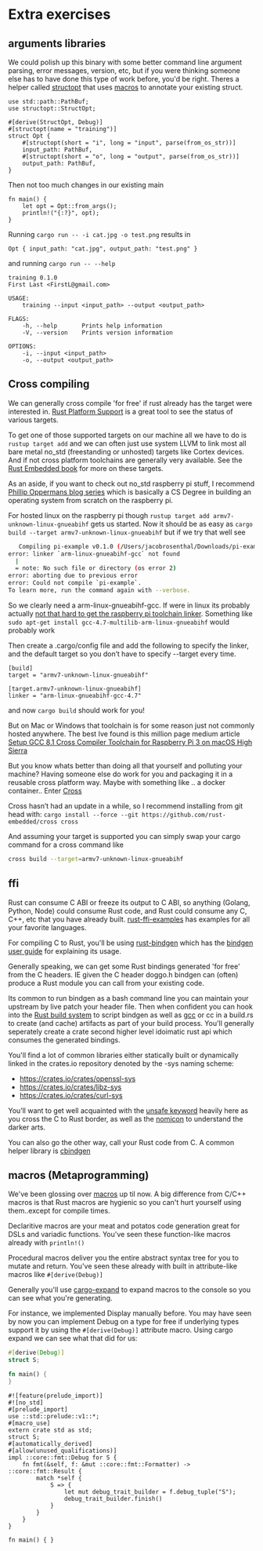 # Extra exercises

## arguments libraries
We could polish up this binary with some better command line argument parsing, error messages, version, etc, but if you were thinking someone else has to have done this type of work before, you'd be right. Theres a helper called [structopt](https://crates.io/crates/structopt) that uses [macros](https://doc.rust-lang.org/stable/book/ch19-06-macros.html) to annotate your existing struct. 
```rust,ignore,no_run
use std::path::PathBuf;
use structopt::StructOpt;

#[derive(StructOpt, Debug)]
#[structopt(name = "training")]
struct Opt {
    #[structopt(short = "i", long = "input", parse(from_os_str))]
    input_path: PathBuf,
    #[structopt(short = "o", long = "output", parse(from_os_str))]
    output_path: PathBuf,
}
```
Then not too much changes in our existing main
```rust,ignore,no_run
fn main() {
    let opt = Opt::from_args();
    println!("{:?}", opt);
}
```
Running `cargo run -- -i cat.jpg -o test.png` results in
```text
Opt { input_path: "cat.jpg", output_path: "test.png" }
```
and running `cargo run -- --help`
```text
training 0.1.0
First Last <FirstL@gmail.com>

USAGE:
    training --input <input_path> --output <output_path>

FLAGS:
    -h, --help       Prints help information
    -V, --version    Prints version information

OPTIONS:
    -i, --input <input_path>      
    -o, --output <output_path>    
```

## Cross compiling
We can generally cross compile 'for free' if rust already has the target were interested in. [Rust Platform Support](https://forge.rust-lang.org/platform-support.html) is a great tool to see the status of various targets.

To get one of those supported targets on our machine all we have to do is `rustup target add` and we can often just use system LLVM to link most all bare metal no_std (freestanding or unhosted) targets like Cortex devices. And if not cross platform toolchains are generally very available. See the [Rust Embedded book](https://rust-embedded.github.io/book/intro/install/macos.html) for more on these targets.

As an aside, if you want to check out no_std raspberry pi stuff, I recommend [Phillip Oppermans blog series](http://os.phil-opp.com) which is basically a CS Degree in building an operating system from scratch on the raspberry pi.

For hosted linux on the raspberry pi though `rustup target add armv7-unknown-linux-gnueabihf` gets us started. Now it should be as easy as `cargo build --target armv7-unknown-linux-gnueabihf` but if we try that well see
```bash
   Compiling pi-example v0.1.0 (/Users/jacobrosenthal/Downloads/pi-example)
error: linker `arm-linux-gnueabihf-gcc` not found
  |
  = note: No such file or directory (os error 2)
error: aborting due to previous error
error: Could not compile `pi-example`.
To learn more, run the command again with --verbose.
```

So we clearly need a arm-linux-gnueabihf-gcc. If were in linux its probably actually [not that hard to get the raspberry pi toolchain linker](https://hackernoon.com/compiling-rust-for-the-raspberry-pi-49fdcd7df658). Something like `sudo apt-get install gcc-4.7-multilib-arm-linux-gnueabihf` would probably work

Then create a .cargo/config file and add the following to specify the linker, and the default target so you don’t have to specify --target every time.
```text
[build]
target = "armv7-unknown-linux-gnueabihf"

[target.armv7-unknown-linux-gnueabihf]
linker = "arm-linux-gnueabihf-gcc-4.7"
```

and now `cargo build` should work for you! 

But on Mac or Windows that toolchain is for some reason just not commonly hosted anywhere. The best Ive found is this million page medium article [Setup GCC 8.1 Cross Compiler Toolchain for Raspberry Pi 3 on macOS High Sierra](https://medium.com/coinmonks/setup-gcc-8-1-cross-compiler-toolchain-for-raspberry-pi-3-on-macos-high-sierra-cb3fc8b6443e)

But you know whats better than doing all that yourself and polluting your machine? Having someone else do work for you and packaging it in a reusable cross platform way. Maybe with something like .. a docker container.. Enter [Cross](https://github.com/rust-embedded/cross)

Cross hasn’t had an update in a while, so I recommend installing from git head with: `cargo install --force --git https://github.com/rust-embedded/cross cross`

And assuming your target is supported you can simply swap your cargo command for a cross command like
```bash
cross build --target=armv7-unknown-linux-gnueabihf
```

## ffi
Rust can consume C ABI or freeze its output to C ABI, so anything (Golang, Python, Node) could consume Rust code, and Rust could consume any C, C++, etc that you have already built. [rust-ffi-examples](https://github.com/alexcrichton/rust-ffi-examples) has examples for all your favorite languages.

For compiling C to Rust, you'll be using [rust-bindgen](https://github.com/rust-lang/rust-bindgen) which has the [bindgen user guide](https://rust-lang.github.io/rust-bindgen/introduction.html) for explaining its usage.

Generally speaking, we can get some Rust bindings generated 'for free' from the C headers. IE given the C header doggo.h bindgen can (often) produce a Rust module you can call from your existing code.

Its common to run bindgen as a bash command line you can maintain your upstream by live patch your header file. Then when confident you can hook into the [Rust build system](https://doc.rust-lang.org/cargo/reference/build-scripts.html) to script bindgen as well as [gcc](https://crates.io/crates/cc) or cc in a build.rs to create (and cache) artifacts as part of your build process. You'll generally seperately create a crate second higher level idoimatic rust api which consumes the generated bindings.

You'll find a lot of common libraries either statically built or dynamically linked in the crates.io repository denoted by the -sys naming scheme:
* https://crates.io/crates/openssl-sys
* https://crates.io/crates/libz-sys
* https://crates.io/crates/curl-sys

You’ll want to get well acquainted with the [unsafe keyword](https://doc.rust-lang.org/book/ch19-01-unsafe-rust.html) heavily here as you cross the C to Rust border, as well as the [nomicon](https://doc.rust-lang.org/nomicon/ffi.html) to understand the darker arts.

You can also go the other way, call your Rust code from C. A common helper library is [cbindgen](https://github.com/eqrion/cbindgen)

## macros (Metaprogramming)

We've been glossing over [macros](https://doc.rust-lang.org/1.30.0/book/2018-edition/appendix-04-macros.html) up til now. A big difference from C/C++ macros is that Rust macros are hygienic so you can't hurt yourself using them..except for compile times.

Declaritive macros are your meat and potatos code generation great for DSLs and variadic functions.
You've seen these function-like macros already with `println!()`

Procedural macros deliver you the entire abstract syntax tree for you to mutate and return. You've seen these already with built in attribute-like macros like `#[derive(Debug)]`

Generally you'll use [cargo-expand](https://github.com/dtolnay/cargo-expand) to expand macros to the console so you can see what you're generating.

For instance, we implemented Display manually before. You may have seen by now you can implement Debug on a type for free if underlying types support it by using the `#[derive(Debug)]` attribute macro. Using cargo expand we can see what that did for us:
```rust
#[derive(Debug)]
struct S;

fn main() {
}
```

```rust,ignore
#![feature(prelude_import)]
#![no_std]
#[prelude_import]
use ::std::prelude::v1::*;
#[macro_use]
extern crate std as std;
struct S;
#[automatically_derived]
#[allow(unused_qualifications)]
impl ::core::fmt::Debug for S {
    fn fmt(&self, f: &mut ::core::fmt::Formatter) -> ::core::fmt::Result {
        match *self {
            S => {
                let mut debug_trait_builder = f.debug_tuple("S");
                debug_trait_builder.finish()
            }
        }
    }
}

fn main() { }
```
